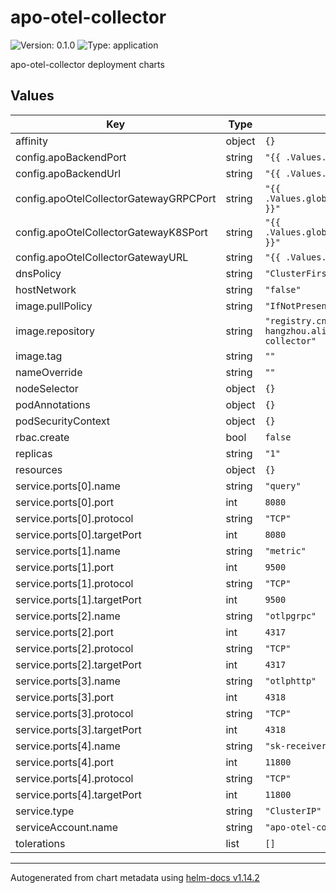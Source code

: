 # apo-otel-collector

![Version: 0.1.0](https://img.shields.io/badge/Version-0.1.0-informational?style=flat-square) ![Type: application](https://img.shields.io/badge/Type-application-informational?style=flat-square)

apo-otel-collector deployment charts

## Values

| Key | Type | Default | Description |
|-----|------|---------|-------------|
| affinity | object | `{}` |  |
| config.apoBackendPort | string | `"{{ .Values.global.apoBackendPort }}"` |  |
| config.apoBackendUrl | string | `"{{ .Values.global.apoServerIP }}"` |  |
| config.apoOtelCollectorGatewayGRPCPort | string | `"{{ .Values.global.apoOtelCollectorGatewayGRPCPort }}"` |  |
| config.apoOtelCollectorGatewayK8SPort | string | `"{{ .Values.global.apoOtelCollectorGatewayK8SPort }}"` |  |
| config.apoOtelCollectorGatewayURL | string | `"{{ .Values.global.apoServerIP }}"` |  |
| dnsPolicy | string | `"ClusterFirst"` |  |
| hostNetwork | string | `"false"` |  |
| image.pullPolicy | string | `"IfNotPresent"` |  |
| image.repository | string | `"registry.cn-hangzhou.aliyuncs.com/kindlingx/custom-otlp-collector"` |  |
| image.tag | string | `""` |  |
| nameOverride | string | `""` |  |
| nodeSelector | object | `{}` |  |
| podAnnotations | object | `{}` |  |
| podSecurityContext | object | `{}` |  |
| rbac.create | bool | `false` |  |
| replicas | string | `"1"` |  |
| resources | object | `{}` |  |
| service.ports[0].name | string | `"query"` |  |
| service.ports[0].port | int | `8080` |  |
| service.ports[0].protocol | string | `"TCP"` |  |
| service.ports[0].targetPort | int | `8080` |  |
| service.ports[1].name | string | `"metric"` |  |
| service.ports[1].port | int | `9500` |  |
| service.ports[1].protocol | string | `"TCP"` |  |
| service.ports[1].targetPort | int | `9500` |  |
| service.ports[2].name | string | `"otlpgrpc"` |  |
| service.ports[2].port | int | `4317` |  |
| service.ports[2].protocol | string | `"TCP"` |  |
| service.ports[2].targetPort | int | `4317` |  |
| service.ports[3].name | string | `"otlphttp"` |  |
| service.ports[3].port | int | `4318` |  |
| service.ports[3].protocol | string | `"TCP"` |  |
| service.ports[3].targetPort | int | `4318` |  |
| service.ports[4].name | string | `"sk-receiver"` |  |
| service.ports[4].port | int | `11800` |  |
| service.ports[4].protocol | string | `"TCP"` |  |
| service.ports[4].targetPort | int | `11800` |  |
| service.type | string | `"ClusterIP"` |  |
| serviceAccount.name | string | `"apo-otel-collector"` |  |
| tolerations | list | `[]` |  |

----------------------------------------------
Autogenerated from chart metadata using [helm-docs v1.14.2](https://github.com/norwoodj/helm-docs/releases/v1.14.2)
